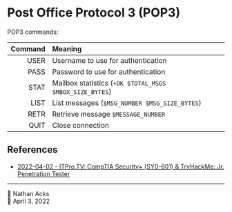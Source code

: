 # Post Office Protocol 3 (POP3)

POP3 commands:

| Command | Meaning                                                 |
| -------:|:------------------------------------------------------- |
|    USER | Username to use for authentication                      |
|    PASS | Password to use for authentication                      |
|    STAT | Mailbox statistics (`+OK $TOTAL_MSGS $MBOX_SIZE_BYTES`) |
|    LIST | List messages (`$MSG_NUMBER $MSG_SIZE_BYTES`)           |
|    RETR | Retrieve message `$MESSAGE_NUMBER`                      |
|    QUIT | Close connection                                        |

## References

* [2022-04-02 - ITPro.TV: CompTIA Security+ (SY0-601) & TryHackMe: Jr. Penetration Tester](../log/2022-04-02-itprotv-comptia-security-plus-and-tryhackme-jr-penetration-tester.md)

- - - -

<span aria-hidden="true">👤</span> Nathan Acks  
<span aria-hidden="true">📅</span> April 3, 2022
